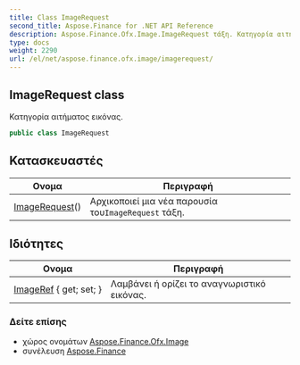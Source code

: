 ```yaml
---
title: Class ImageRequest
second_title: Aspose.Finance for .NET API Reference
description: Aspose.Finance.Ofx.Image.ImageRequest τάξη. Κατηγορία αιτήματος εικόνας.
type: docs
weight: 2290
url: /el/net/aspose.finance.ofx.image/imagerequest/
---
```

## ImageRequest class

Κατηγορία αιτήματος εικόνας.

```csharp
public class ImageRequest
```

## Κατασκευαστές

| Ονομα | Περιγραφή |
| --- | --- |
| [ImageRequest](imagerequest/)() | Αρχικοποιεί μια νέα παρουσία του`ImageRequest` τάξη. |

## Ιδιότητες

| Ονομα | Περιγραφή |
| --- | --- |
| [ImageRef](../../aspose.finance.ofx.image/imagerequest/imageref/) { get; set; } | Λαμβάνει ή ορίζει το αναγνωριστικό εικόνας. |

### Δείτε επίσης

* χώρος ονομάτων [Aspose.Finance.Ofx.Image](../../aspose.finance.ofx.image/)
* συνέλευση [Aspose.Finance](../../)


